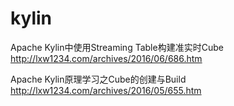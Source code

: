 # kylin

Apache Kylin中使用Streaming Table构建准实时Cube
http://lxw1234.com/archives/2016/06/686.htm

Apache Kylin原理学习之Cube的创建与Build
http://lxw1234.com/archives/2016/05/655.htm

